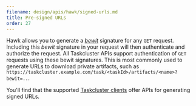 ```yaml
---
filename: design/apis/hawk/signed-urls.md
title: Pre-signed URLs
order: 27
---
```


Hawk allows you to generate a
[_bewit_](https://github.com/hapijs/hawk#single-uri-authorization) signature
for any `GET` request. Including this _bewit_ signature in your request will
then authenticate and authorize the request. All Taskcluster APIs support
authentication of `GET` requests using these bewit signatures.  This is most
commonly used to generate URLs to download private artifacts, such as
`https://taskcluster.example.com/task/<taskId>/artifacts/<name>?bewit=..`.

You'll find that the supported [Taskcluster
clients](/docs/manual/using/integration/libraries) offer APIs for generating
signed URLs.
